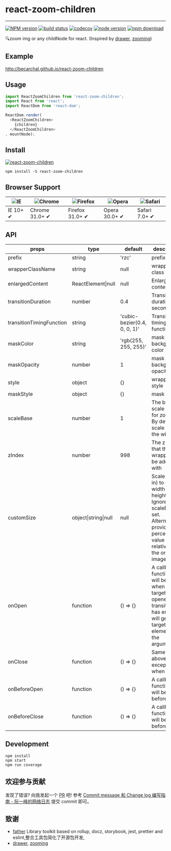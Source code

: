 # react-zoom-children
---

[![NPM version][npm-image]][npm-url]
[![build status][circleci-image]][circleci-url]
[![codecov](https://codecov.io/gh/becarchal/react-zoom-children/branch/master/graph/badge.svg)](https://codecov.io/gh/becarchal/react-zoom-children)
[![node version][node-image]][node-url]
[![npm download][download-image]][download-url]

[npm-image]: http://img.shields.io/npm/v/react-zoom-children.svg?style=flat-square
[npm-url]: http://npmjs.org/package/react-zoom-children
[circleci-image]: https://img.shields.io/circleci/build/github/becarchal/react-zoom-children/master.svg?style=flat-square
[circleci-url]: https://circleci.com/gh/becarchal/react-zoom-children/tree/master
[node-image]: https://img.shields.io/badge/node.js-%3E=_0.10-green.svg?style=flat-square
[node-url]: http://nodejs.org/download/
[download-image]: https://img.shields.io/npm/dm/react-zoom-children.svg?style=flat-square
[download-url]: https://npmjs.org/package/react-zoom-children

🔍zoom img or any childNode for react. (Inspired by [drawer](https://github.com/react-component/drawer), [zooming](https://github.com/kingdido999/zooming))
## Example

http://becarchal.github.io/react-zoom-children

## Usage

```js
import ReactZoomChildren from 'react-zoom-children';
import React from 'react';
import ReactDom from 'react-dom';

ReactDom.render(
  <ReactZoomChildren>
    {children}
  </ReactZoomChildren>
, mountNode);
```

## Install

[![react-zoom-children](https://nodei.co/npm/react-zoom-children.png)](https://npmjs.org/package/react-zoom-children)
```
npm install -S react-zoom-children
```

## Browser Support

|![IE](https://github.com/alrra/browser-logos/blob/master/src/edge/edge_48x48.png?raw=true) | ![Chrome](https://github.com/alrra/browser-logos/blob/master/src/chrome/chrome_48x48.png?raw=true) | ![Firefox](https://github.com/alrra/browser-logos/blob/master/src/firefox/firefox_48x48.png?raw=true) | ![Opera](https://github.com/alrra/browser-logos/blob/master/src/opera/opera_48x48.png?raw=true) | ![Safari](https://github.com/alrra/browser-logos/blob/master/src/safari/safari_48x48.png?raw=true)|
| --- | --- | --- | --- | --- |
| IE 10+ ✔ | Chrome 31.0+ ✔ | Firefox 31.0+ ✔ | Opera 30.0+ ✔ | Safari 7.0+ ✔ |

## API
| props      | type           | default | description    |
|------------|----------------|---------|----------------|
| prefix     |  string  | 'rzc' | prefix class |
| wrapperClassName | string | null | wrapper class name |
| enlargedContent | ReactElement\|null | null | Enlarged content |
| transitionDuration | number | 0.4 | Transition duration in seconds|
| transitionTimingFunction | string | 'cubic-bezier(0.4, 0, 0, 1)' | Transition timing function |
| maskColor | string | 'rgb(255, 255, 255)' | mask background color |
| maskOpacity | number | 1 | mask background opacity |
| style | object | {} | wrapper style |
| maskStyle | object  | {} | mask style |
| scaleBase | number | 1 | The base scale factor for zooming. By default scale to fit the window |
| zIndex | number | 998 | The z-index that the wrapper will be added with |
| customSize | object\|string\|null | null | Scale (zoom in) to given width and height. Ignore scaleBase if set. Alternatively, provide a percentage value relative to the original image size |
| onOpen | function | () => {} | A callback function that will be called when a target is opened and transition has ended. It will get the target element as the argument|
| onClose | function | () => {} | Same as above, except fired when closed |
| onBeforeOpen | function | () => {} | A callback function that will be called before open |
| onBeforeClose | function | () => {} | A callback function that will be called before close |

## Development

```
npm install
npm start
npm run coverage
```

## 欢迎参与贡献

发现了错误? 向我发起一个 [PR](https://github.com/becarchal/react-zoom-children/pulls) 吧!
参考 [Commit message 和 Change log 编写指南 - 阮一峰的网络日志](http://www.ruanyifeng.com/blog/2016/01/commit_message_change_log.html) 提交 commit 即可。

## 致谢

- [father](https://github.com/umijs/father) Library toolkit based on rollup, docz, storybook, jest, prettier and eslint,整合工具包简化了开源包开发, 
- [drawer](https://github.com/react-component/drawer), [zooming](https://github.com/kingdido999/zooming)
